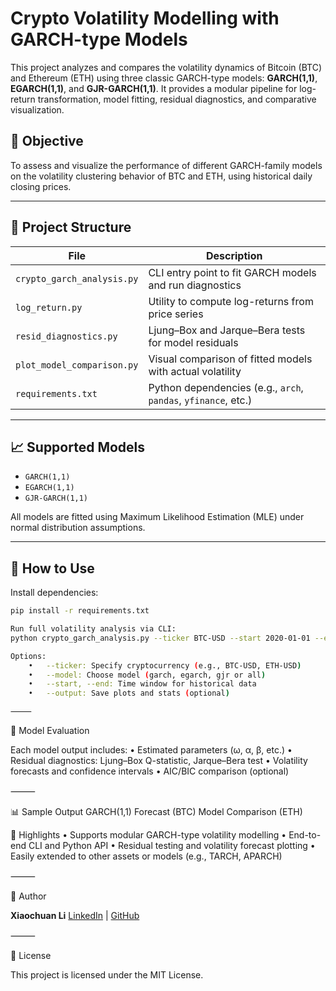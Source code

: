 # Crypto Volatility Modelling with GARCH-type Models

This project analyzes and compares the volatility dynamics of Bitcoin (BTC) and Ethereum (ETH) using three classic GARCH-type models: **GARCH(1,1)**, **EGARCH(1,1)**, and **GJR-GARCH(1,1)**. It provides a modular pipeline for log-return transformation, model fitting, residual diagnostics, and comparative visualization.

## 🧠 Objective

To assess and visualize the performance of different GARCH-family models on the volatility clustering behavior of BTC and ETH, using historical daily closing prices.

---

## 📂 Project Structure

| File | Description |
|------|-------------|
| `crypto_garch_analysis.py` | CLI entry point to fit GARCH models and run diagnostics |
| `log_return.py` | Utility to compute log-returns from price series |
| `resid_diagnostics.py` | Ljung–Box and Jarque–Bera tests for model residuals |
| `plot_model_comparison.py` | Visual comparison of fitted models with actual volatility |
| `requirements.txt` | Python dependencies (e.g., `arch`, `pandas`, `yfinance`, etc.) |

---

## 📈 Supported Models

- `GARCH(1,1)`
- `EGARCH(1,1)`
- `GJR-GARCH(1,1)`

All models are fitted using Maximum Likelihood Estimation (MLE) under normal distribution assumptions.

---

## 🚀 How to Use

Install dependencies:

```bash
pip install -r requirements.txt

Run full volatility analysis via CLI:
python crypto_garch_analysis.py --ticker BTC-USD --start 2020-01-01 --end 2024-01-01 --model all

Options:
	•	--ticker: Specify cryptocurrency (e.g., BTC-USD, ETH-USD)
	•	--model: Choose model (garch, egarch, gjr or all)
	•	--start, --end: Time window for historical data
	•	--output: Save plots and stats (optional)

⸻
```
🧪 Model Evaluation

Each model output includes:
	•	Estimated parameters (ω, α, β, etc.)
	•	Residual diagnostics: Ljung–Box Q-statistic, Jarque–Bera test
	•	Volatility forecasts and confidence intervals
	•	AIC/BIC comparison (optional)

⸻

📊 Sample Output
GARCH(1,1) Forecast (BTC)
Model Comparison (ETH)

📌 Highlights
	•	Supports modular GARCH-type volatility modelling
	•	End-to-end CLI and Python API
	•	Residual testing and volatility forecast plotting
	•	Easily extended to other assets or models (e.g., TARCH, APARCH)

⸻

🧠 Author

**Xiaochuan Li**
[LinkedIn](https://www.linkedin.com/in/xiaochuan-li-finance/) | [GitHub](https://github.com/xavierchuan)

⸻

📄 License

This project is licensed under the MIT License.
